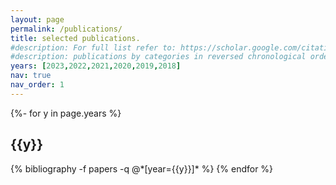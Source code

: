 ```yaml
---
layout: page
permalink: /publications/
title: selected publications. 
#description: For full list refer to: https://scholar.google.com/citations?user=W9PeBjUAAAAJ
#description: publications by categories in reversed chronological order. generated by jekyll-scholar.
years: [2023,2022,2021,2020,2019,2018]
nav: true
nav_order: 1
---
```

<!-- _pages/publications.md -->
<div class="publications">

{%- for y in page.years %}
  <h2 class="year">{{y}}</h2>
  {% bibliography -f papers -q @*[year={{y}}]* %}
{% endfor %}

</div>
